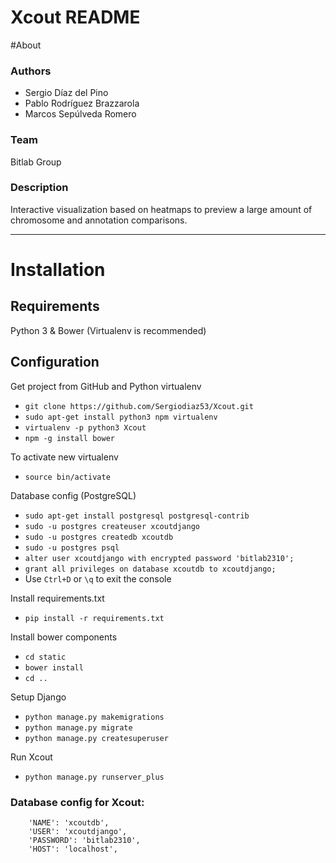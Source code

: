 # Xcout README
#About
### Authors
- Sergio Díaz del Pino 
- Pablo Rodríguez Brazzarola
- Marcos Sepúlveda Romero

### Team
Bitlab Group

### Description
Interactive visualization based on heatmaps to preview a large amount of chromosome and annotation comparisons.

---

# Installation 
## Requirements
Python 3 & Bower (Virtualenv is recommended)

## Configuration
Get project from GitHub and Python virtualenv
* `git clone https://github.com/Sergiodiaz53/Xcout.git`
* `sudo apt-get install python3 npm virtualenv`
* `virtualenv -p python3 Xcout`
* `npm -g install bower`

To activate new virtualenv
* `source bin/activate`

Database config (PostgreSQL)
* `sudo apt-get install postgresql postgresql-contrib`
* `sudo -u postgres createuser xcoutdjango`
* `sudo -u postgres createdb xcoutdb`
* `sudo -u postgres psql`
* `alter user xcoutdjango with encrypted password 'bitlab2310';`
* `grant all privileges on database xcoutdb to xcoutdjango;`
*  Use `Ctrl+D` or `\q` to exit the console

Install requirements.txt
* `pip install -r requirements.txt`

Install bower components
* `cd static`
* `bower install`
* `cd ..`

Setup Django
* `python manage.py makemigrations`
* `python manage.py migrate`
* `python manage.py createsuperuser`

Run Xcout
* `python manage.py runserver_plus`

### Database config for Xcout: 

        'NAME': 'xcoutdb',
        'USER': 'xcoutdjango',
        'PASSWORD': 'bitlab2310',
        'HOST': 'localhost',
